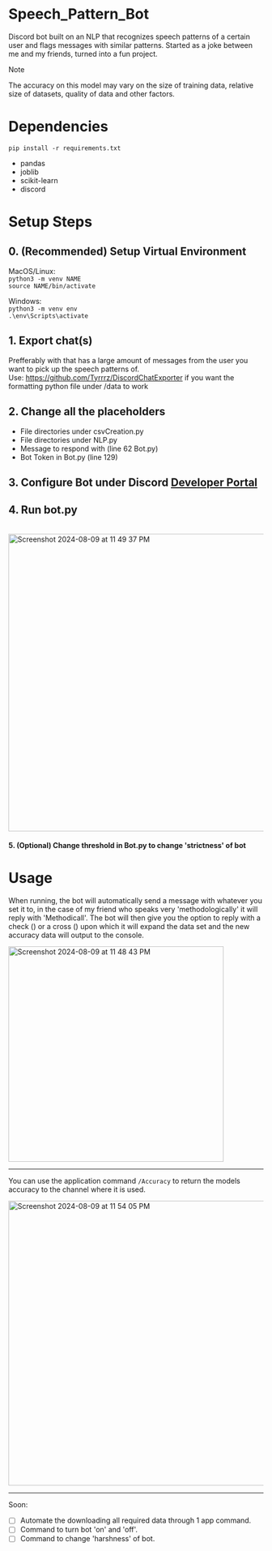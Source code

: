 # Speech_Pattern_Bot
Discord bot built on an NLP that recognizes speech patterns of a certain user and flags messages with similar patterns. Started as a joke between me and my friends, turned into a fun project.

> [!NOTE]
> The accuracy on this model may vary on the size of training data, relative size of datasets, quality of data and other factors.

# Dependencies 
`pip install -r requirements.txt
`
- pandas
- joblib
- scikit-learn
- discord
  
# Setup Steps
## 0. (Recommended) Setup Virtual Environment
MacOS/Linux: <br>
`python3 -m venv NAME` <br>
`source NAME/bin/activate`

Windows: <br>
`python3 -m venv env` <br>
`.\env\Scripts\activate`

## 1. Export chat(s)
   Prefferably with that has a large amount of messages from the user you want to pick up the speech patterns of. <br>
   Use: https://github.com/Tyrrrz/DiscordChatExporter
   if you want the formatting python file under /data to work
   
## 2. Change all the placeholders 
  - File directories under csvCreation.py
  - File directories under NLP.py
  - Message to respond with (line 62 Bot.py)
  - Bot Token in Bot.py (line 129)
  

## 3. Configure Bot under Discord <a href="https://discord.com/developers/applications">Developer Portal</a>

## 4. Run bot.py
<br>
<img width="587" alt="Screenshot 2024-08-09 at 11 49 37 PM" src="https://github.com/user-attachments/assets/9bac64ca-5156-4c1c-97fe-4b97a69a1d1f">
<br>

#### 5. (Optional) Change threshold in Bot.py to change 'strictness' of bot

# Usage
When running, the bot will automatically send a message with whatever you set it to, in the case of my friend who speaks very 'methodologically' it will reply with 'Methodicall'. The bot will then give you the option to reply with a check () or a cross () upon which it will expand the data set and the new accuracy data will output to the console.

<img width="425" alt="Screenshot 2024-08-09 at 11 48 43 PM" src="https://github.com/user-attachments/assets/9337815f-f03b-46c1-a98a-fcc37ed2f10a">

<br>

***

You can  use the application command `/Accuracy` to return the models accuracy to the channel where it is used.

<img width="562" alt="Screenshot 2024-08-09 at 11 54 05 PM" src="https://github.com/user-attachments/assets/8a98cb8a-aab3-4189-81fe-e818a9c85d6e">

<br>

---
Soon: 
- [ ] Automate the downloading all required data through 1 app command. 
- [ ] Command to turn bot 'on' and 'off'.
- [ ] Command to change 'harshness' of bot.
